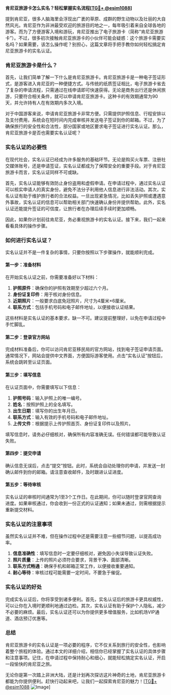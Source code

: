 **肯尼亚旅游卡怎么实名？轻松掌握实名流程[[TG💪+ @esim1088](https://t.me/s/esim1088)]**

提到肯尼亚，很多人脑海里会浮现出广袤的草原、成群的野生动物以及壮丽的大自然风光。肯尼亚作为非洲最受欢迎的旅游目的地之一，每年吸引着来自全球各地的游客。而为了方便游客入境和游玩，肯尼亚推出了电子旅游卡（简称“肯尼亚旅游卡”）。不过，很多初次接触肯尼亚旅游卡的小伙伴可能会疑惑：这个旅游卡需要实名吗？如果需要，该怎么操作呢？别担心，这篇文章将手把手教你如何轻松搞定肯尼亚旅游卡的实名认证。

### 肯尼亚旅游卡是什么？

首先，让我们简单了解一下什么是肯尼亚旅游卡。肯尼亚旅游卡是一种电子签证形式，是游客进入肯尼亚的一种便捷方式。与传统的纸质签证相比，电子旅游卡省去了复杂的申请流程，只需通过在线申请即可快速获得。无论是商务出行还是休闲旅游，只要符合相关条件，就可以申请肯尼亚旅游卡。这种卡的有效期通常为90天，并允许持有人在有效期内多次入境。

对于中国游客来说，申请肯尼亚旅游卡非常方便。只需提供护照信息、行程安排以及支付费用，系统会在短时间内完成审核并发送电子签证到你的邮箱。不过，为了确保旅行的安全性和合法性，部分国家或地区要求电子签证进行实名认证。那么，肯尼亚旅游卡是否也需要实名认证呢？

### 实名认证的必要性

在现代社会，实名认证已经成为许多服务的基础环节。无论是购买火车票、注册社交媒体账号，还是申请签证，实名认证都成为了保障安全的重要手段。对于肯尼亚旅游卡而言，实名认证同样不可或缺。

首先，实名认证能够有效防止身份盗用和虚假申请。在申请过程中，通过实名认证可以核实申请人的真实身份，避免不法分子利用他人信息进行非法活动。其次，实名认证有助于维护旅行者的合法权益。一旦出现紧急情况，比如丢失护照或遭遇意外事故，实名认证的信息可以帮助相关部门快速确认身份并提供帮助。此外，实名认证还能提升签证的可信度，让旅行者在办理后续手续时更加顺畅。

因此，如果你计划前往肯尼亚，务必重视旅游卡的实名认证。接下来，我们一起来看看具体的操作步骤。

### 如何进行实名认证？

实名认证并不是一件复杂的事情，只要你按照以下步骤操作，就能顺利完成。

#### 第一步：准备材料

在开始实名认证之前，你需要准备好以下材料：

1. **护照原件**：确保你的护照有效期至少超过六个月。
2. **身份证复印件**：用于核对身份信息。
3. **近期照片**：一般要求白底免冠照片，尺寸为4厘米×6厘米。
4. **联系方式**：包括手机号码和电子邮件地址，以便接收认证结果。

这些材料是实名认证的基本要求，缺一不可。建议提前整理好，以免在申请过程中手忙脚乱。

#### 第二步：登录官方网站

完成材料准备后，你可以访问肯尼亚移民局的官方网站，找到电子签证申请页面。通常情况下，网站会提供中文界面，方便国际游客使用。点击“实名认证”按钮后，系统会跳转至认证页面。

#### 第三步：填写信息

在认证页面中，你需要填写以下信息：

1. **护照号码**：输入护照上的唯一编号。
2. **姓名**：按照护照上的全名填写。
3. **出生日期**：填写你的出生年月日。
4. **联系方式**：输入有效的手机号码和电子邮件地址。
5. **上传文件**：根据提示上传护照首页、身份证复印件以及照片。

填写信息时，请务必仔细核对，确保所有内容准确无误。任何错误都可能导致认证失败。

#### 第四步：提交申请

确认信息无误后，点击“提交”按钮。此时，系统会自动处理你的申请，并发送一封确认邮件到你的邮箱。请注意查收邮件，及时跟进认证进度。

#### 第五步：等待审核

实名认证的审核时间通常为1至3个工作日。在此期间，你可以随时登录官网查询进度。如果审核通过，你会收到一份正式的认证通知；如果未通过，则需根据提示重新提交材料。

### 实名认证的注意事项

虽然实名认证并不难，但在操作过程中还是需要注意一些细节问题，以提高成功率。

1. **信息准确性**：填写信息时一定要仔细核对，避免因小失误导致认证失败。
2. **照片质量**：上传的照片必须符合要求，背景干净、面部清晰。
3. **联系方式畅通**：确保手机和邮箱正常工作，以便接收重要通知。
4. **耐心等待**：审核过程可能需要一定时间，不要急于催促。

### 实名认证的好处

完成实名认证后，你将享受到诸多便利。首先，实名认证后的旅游卡更具权威性，可以让你在入境时更顺利地通过边检。其次，实名认证有助于保护个人隐私，减少不必要的麻烦。最后，实名认证还可以为你提供更多增值服务，比如机场VIP通道、酒店预订优惠等。

### 总结

肯尼亚旅游卡的实名认证是一项必要的程序，它不仅关系到旅行的安全性，也影响着整个旅程的体验。通过本文的详细介绍，相信你已经掌握了实名认证的具体步骤和注意事项。记住，在申请过程中保持耐心和细心，就能轻松搞定实名认证，开启一段愉快的肯尼亚之旅。

无论你是第一次踏上非洲大陆，还是计划再次探访这片神奇的土地，肯尼亚旅游卡都能为你提供便利。赶快行动起来吧，让我们一起探索肯尼亚的魅力！[[TG💪+ @esim1088](https://t.me/s/esim1088) ![Image](https://i.postimg.cc/4NQfJmqS/Snipaste-2025-05-13-00-14-12.png)]
